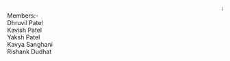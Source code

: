 <marquee># Calculus-Assignment</marquee>
Members:- </br>
Dhruvil Patel</br>
Kavish Patel</br>
Yaksh Patel</br>
Kavya Sanghani</br>
Rishank Dudhat</br>

